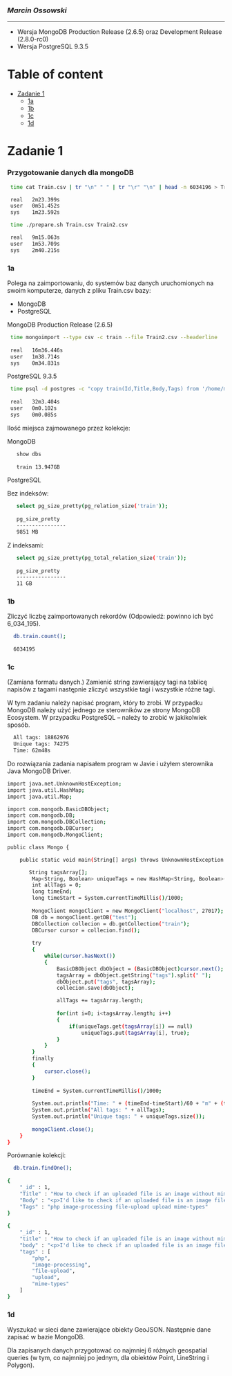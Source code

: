### *Marcin Ossowski*

----

* Wersja MongoDB Production Release (2.6.5) oraz Development Release (2.8.0-rc0)
* Wersja PostgreSQL 9.3.5


# Table of content
- [Zadanie 1](#zad1)
    - [1a](#1a)
    - [1b](#1b)
    - [1c](#1c)
    - [1d](#1d)
  

# Zadanie 1

### Przygotowanie danych dla mongoDB

```bash 
 time cat Train.csv | tr "\n" " " | tr "\r" "\n" | head -n 6034196 > Train2.csv

 real   2m23.399s
 user   0m51.452s
 sys    1m23.592s
```
```bash 
 time ./prepare.sh Train.csv Train2.csv

 real   9m15.063s
 user   1m53.709s
 sys    2m40.215s
```

### 1a
Polega na zaimportowaniu, do systemów baz danych uruchomionych na swoim komputerze, danych z pliku Train.csv bazy:

  *  MongoDB
  *  PostgreSQL

MongoDB Production Release (2.6.5)

```bash
 time mongoimport --type csv -c train --file Train2.csv --headerline
 
 real   16m36.446s
 user   1m38.714s
 sys    0m34.831s
```

PostgreSQL 9.3.5

```bash
 time psql -d postgres -c "copy train(Id,Title,Body,Tags) from '/home/marcin/Downloads/Train.csv' with delimiter ',' csv header;"
 
 real   32m3.404s
 user   0m0.102s
 sys    0m0.085s
```

Ilość miejsca zajmowanego przez kolekcje:

MongoDB

```bash
   show dbs
   
   train 13.947GB
```

PostgreSQL

Bez indeksów:
```bash
   select pg_size_pretty(pg_relation_size('train'));
   
   pg_size_pretty 
   ----------------
   9851 MB
```
Z indeksami:
```bash
   select pg_size_pretty(pg_total_relation_size('train'));
   
   pg_size_pretty 
   ----------------
   11 GB
```
 
### 1b
Zliczyć liczbę zaimportowanych rekordów (Odpowiedź: powinno ich być 6_034_195).

```bash
  db.train.count();
  
  6034195
```

### 1c
(Zamiana formatu danych.) Zamienić string zawierający tagi na tablicę napisów z tagami następnie zliczyć wszystkie tagi i wszystkie różne tagi.

W tym zadaniu należy napisać program, który to zrobi. W przypadku MongoDB należy użyć jednego ze sterowników ze  strony MongoDB Ecosystem. W przypadku PostgreSQL – należy to zrobić w jakikolwiek sposób.

```bash
  All tags: 18862976
  Unique tags: 74275
  Time: 62m48s
```

Do rozwiązania zadania napisałem program w Javie i użyłem sterownika Java MongoDB Driver.

```bash
import java.net.UnknownHostException;
import java.util.HashMap;
import java.util.Map;

import com.mongodb.BasicDBObject;
import com.mongodb.DB;
import com.mongodb.DBCollection;
import com.mongodb.DBCursor;
import com.mongodb.MongoClient;

public class Mongo {

	public static void main(String[] args) throws UnknownHostException {

       String tagsArray[];
        Map<String, Boolean> uniqueTags = new HashMap<String, Boolean>();
        int allTags = 0;
        long timeEnd;
        long timeStart = System.currentTimeMillis()/1000;
        
        MongoClient mongoClient = new MongoClient("localhost", 27017);
        DB db = mongoClient.getDB("test");     
        DBCollection collecion = db.getCollection("train");
        DBCursor cursor = collecion.find();
        
        try 
        {
            while(cursor.hasNext()) 
            {
                BasicDBObject dbObject = (BasicDBObject)cursor.next();
                tagsArray = dbObject.getString("tags").split(" ");
                dbObject.put("tags", tagsArray);
                collecion.save(dbObject);

                allTags += tagsArray.length;
                
                for(int i=0; i<tagsArray.length; i++) 
                {
                    if(uniqueTags.get(tagsArray[i]) == null)
                        uniqueTags.put(tagsArray[i], true);
                }
            }          
        } 
        finally 
        {
            cursor.close();
        }
        
        timeEnd = System.currentTimeMillis()/1000;
        
        System.out.println("Time: " + (timeEnd-timeStart)/60 + "m" + (timeEnd-timeStart)%60 + "s");
        System.out.println("All tags: " + allTags);
        System.out.println("Unique tags: " + uniqueTags.size());
        
        mongoClient.close();
    }
}
```

Porównanie kolekcji:

```bash
  db.train.findOne();
  
{
    "_id" : 1,
    "Title" : "How to check if an uploaded file is an image without mime type?",
    "Body" : "<p>I'd like to check if an uploaded file is an image file (e.g png, jpg, jpeg, gif, bmp) or another file. The problem is that I'm using Uploadify to upload the files, which changes the mime type and gives a 'text/octal' or something as the mime type, no matter which file type you upload.</p>  <p>Is there a way to check if the uploaded file is an image apart from checking the file extension using PHP?</p> ",
    "Tags" : "php image-processing file-upload upload mime-types"
}
  
{
	"_id" : 1,
	"title" : "How to check if an uploaded file is an image without mime type?",
	"body" : "<p>I'd like to check if an uploaded file is an image file (e.g png, jpg, jpeg, gif, bmp) or another file. The problem is that I'm using Uploadify to upload the files, which changes the mime type and gives a 'text/octal' or something as the mime type, no matter which file type you upload.</p>  <p>Is there a way to check if the uploaded file is an image apart from checking the file extension using PHP?</p> ",
	"tags" : [
		"php",
		"image-processing",
		"file-upload",
		"upload",
		"mime-types"
	]
}
```

### 1d
Wyszukać w sieci dane zawierające obiekty GeoJSON. Następnie dane zapisać w bazie MongoDB.

Dla zapisanych danych przygotować co najmniej 6 różnych geospatial queries (w tym, co najmniej po jednym, dla obiektów Point, LineString i Polygon).



  
